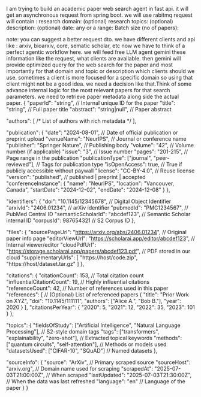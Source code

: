 I am trying to build an academic paper web search agent in fast api.
it will get an asynchronous request from spring boot.
we will use rabitmq
request will contain :
research domain: 
(optional) research topics:
(optional) description: 
(optional) date: any or a range:
Batch size (no of papers):

note: you can suggest a better request dto.
we have different clients and api like : arxiv, bioarxiv, core, sematic scholar, etc
now we have to think of a perfect agentic workflow here.
we will feed free LLM agent gemini these information like the request, what clients are available.
then gemini will provide optimized query for the web search for the paper and most importantly for that domain and topic or description which clients should we use. sometimes a client is more focused for a specific domain so using that client might not be a good idea. we need a decision like that.Think of some advance internal logic for the most relevant papers for that search parameters.
we need to retrieve paper metadata along side the actual paper.
{
  "paperId": "string", // Internal unique ID for the paper
  "title": "string",   // Full paper title
  "abstract": "string|null", // Paper abstract

  "authors": [ /* List of authors with rich metadata */ ],

  "publication": {
    "date": "2024-08-01", // Date of official publication or preprint upload
    "venueName": "NeurIPS", // Journal or conference name
    "publisher": "Springer Nature", // Publishing body
    "volume": "42", // Volume number (if applicable)
    "issue": "3", // Issue number
    "pages": "201-215", // Page range in the publication
    "publicationType": ["journal", "peer-reviewed"], // Tags for publication type
    "isOpenAccess": true, // True if publicly accessible without paywall
    "license": "CC-BY-4.0", // Reuse license
    "version": "published", // published | preprint | accepted
    "conferenceInstance": {
      "name": "NeurIPS",
      "location": "Vancouver, Canada",
      "startDate": "2024-12-02",
      "endDate": "2024-12-08"
    }
  },

  "identifiers": {
    "doi": "10.1145/12345678", // Digital Object Identifier
    "arxivId": "2406.01234", // arXiv identifier
    "pubmedId": "PMC1234567", // PubMed Central ID
    "semanticScholarId": "abcdef123", // Semantic Scholar internal ID
    "corpusId": 987654321 // S2 Corpus ID
  },

  "files": {
    "sourcePageUrl": "https://arxiv.org/abs/2406.01234", // Original paper info page
    "editorViewUrl": "https://scholarai.app/editor/abcdef123", // Internal viewer/editor
    "cloudPdfUrl": "https://storage.scholarai.app/papers/abcdef123.pdf", // PDF stored in our cloud
    "supplementaryUrls": [
      "https://host/code.zip",
      "https://host/dataset.tar.gz"
    ]
  },

  "citations": {
    "citationCount": 153, // Total citation count
    "influentialCitationCount": 19, // Highly influential citations
    "referenceCount": 42, // Number of references used in this paper
    "references": [ // (Optional) List of referenced papers
      {
        "title": "Prior Work on XYZ",
        "doi": "10.1145/111111",
        "authors": ["Alice A.", "Bob B."],
        "year": 2020
      }
    ],
    "citationsPerYear": {
      "2020": 5,
      "2021": 12,
      "2022": 35,
      "2023": 101
    }
  },

  "topics": {
    "fieldsOfStudy": ["Artificial Intelligence", "Natural Language Processing"], // S2-style domain tags
    "tags": ["transformers", "explainability", "zero-shot"], // Extracted topical keywords
    "methods": ["quantum circuits", "self-attention"], // Methods or models used
    "datasetsUsed": ["CIFAR-10", "SQuAD"] // Named datasets
  },

  "sourceInfo": {
    "source": "ArXiv", // Primary scraped source
    "sourceHost": "arxiv.org", // Domain name used for scraping
    "scrapedAt": "2025-07-03T21:00:00Z", // When scraped
    "lastUpdated": "2025-07-03T21:30:00Z", // When the data was last refreshed
    "language": "en" // Language of the paper
  }
}
